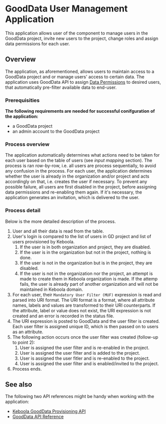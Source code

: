 # GoodData User Management Application

This application allows user of the component to manage users in the GoodData project, invite new users to the project, change roles and assign data permissions for each user.

## Overview

The application, as aforementioned, allows users to maintain access to a GoodData project and or manage users' access to certain data. The application uses GoodData API to assign [Data Permissions](https://help.gooddata.com/display/doc/Data+Permissions) to desired users, that automatically pre-filter available data to end-user.

### Prerequisities

**The following requirements are needed for successful conifguration of the application:**

* a GoodData project
* an admin account to the GoodData project

### Process overview

The application automatically determines what actions need to be taken for each user based on the table of users (see *input mapping* section). The process is ran row-by-row, i.e. all users are process sequentially, to avoid any confusion in the process. For each user, the application determines whether the user is already in the organization and/or project and acts accordingly on that, i.e. creates the user if necessary. To prevent any possible failure, all users are first disabled in the project, before assigning data permissions and re-enabling them again. If it's necessary, the application generates an invitation, which is delivered to the user.

### Process detail

Below is the more detailed description of the process.

1. User and all their data is read from the table.
2. User's login is compared to the list of users in GD project and list of users provisioned by Keboola.
   1. If the user is in both organization and project, they are disabled.
   2. If the user is in the organization but not in the project, nothing is done.
   3. If the user is not in the organization but is in the project, they are disabled.
   4. If the user is not in the organization nor the project, an attempt is made to create them in Keboola organization is made. If the attemp fails, the user is already part of another organization and will not be maintained in Keboola domain.
3. For each user, their `Mandatory User Filter (MUF)` expression is read and parsed into URI format. The URI format is a format, where all attribute names, labels and values are transformed to their URI counterparts. If the attribute, label or value does not exist, the URI expression is not created and an error is recorded in the status file.
4. The URI expression is posted to GoodData and the user filter is created. Each user filter is assigned unique ID, which is then passed on to users as an attribute.
5. The following action occurs once the user filter was created (follow-up to point 2):
   1. User is assigned the user filter and is re-enabled in the project.
   2. User is assigned the user filter and is added to the project.
   3. User is assigned the user fitler and is re-enabled to the project.
   4. User is assigned the user filter and is enabled/invited to the project.
6. Process ends.

## See also

The following two API references might be handy when working with the application:

* [Keboola GoodData Provisioning API](https://keboolagooddataprovisioning.docs.apiary.io/)
* [GoodData API Reference](https://help.gooddata.com/display/API/API+Reference)